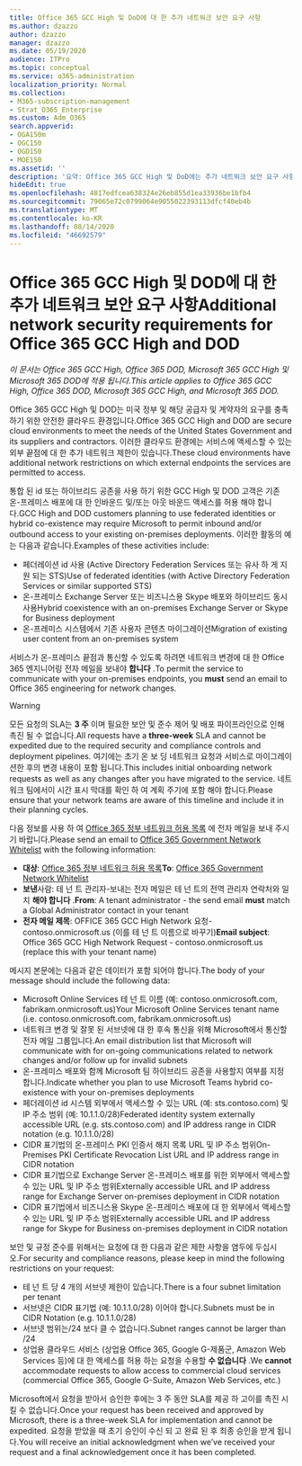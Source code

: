 ```yaml
---
title: Office 365 GCC High 및 DoD에 대 한 추가 네트워크 보안 요구 사항
ms.author: dzazzo
author: dzazzo
manager: dzazzo
ms.date: 05/19/2020
audience: ITPro
ms.topic: conceptual
ms.service: o365-administration
localization_priority: Normal
ms.collection:
- M365-subscription-management
- Strat_O365_Enterprise
ms.custom: Adm_O365
search.appverid:
- OGA150m
- OGC150
- OGD150
- MOE150
ms.assetid: ''
description: '요약: Office 365 GCC High 및 DoD에는 추가 네트워크 보안 요구 사항이 있습니다.'
hideEdit: true
ms.openlocfilehash: 4817edfcea638324e26eb855d1ea33936be1bfb4
ms.sourcegitcommit: 79065e72c0799064e9055022393113dfcf40eb4b
ms.translationtype: MT
ms.contentlocale: ko-KR
ms.lasthandoff: 08/14/2020
ms.locfileid: "46692579"
---
```

# <a name="additional-network-security-requirements-for-office-365-gcc-high-and-dod"></a><span data-ttu-id="8b818-103">Office 365 GCC High 및 DOD에 대 한 추가 네트워크 보안 요구 사항</span><span class="sxs-lookup"><span data-stu-id="8b818-103">Additional network security requirements for Office 365 GCC High and DOD</span></span>

<span data-ttu-id="8b818-104">*이 문서는 Office 365 GCC High, Office 365 DOD, Microsoft 365 GCC High 및 Microsoft 365 DOD에 적용 됩니다.*</span><span class="sxs-lookup"><span data-stu-id="8b818-104">*This article applies to Office 365 GCC High, Office 365 DOD, Microsoft 365 GCC High, and Microsoft 365 DOD.*</span></span>

<span data-ttu-id="8b818-105">Office 365 GCC High 및 DOD는 미국 정부 및 해당 공급자 및 계약자의 요구를 충족 하기 위한 안전한 클라우드 환경입니다.</span><span class="sxs-lookup"><span data-stu-id="8b818-105">Office 365 GCC High and DOD are secure cloud environments to meet the needs of the United States Government and its suppliers and contractors.</span></span>  <span data-ttu-id="8b818-106">이러한 클라우드 환경에는 서비스에 액세스할 수 있는 외부 끝점에 대 한 추가 네트워크 제한이 있습니다.</span><span class="sxs-lookup"><span data-stu-id="8b818-106">These cloud environments have additional network restrictions on which external endpoints the services are permitted to access.</span></span>

<span data-ttu-id="8b818-107">통합 된 id 또는 하이브리드 공존을 사용 하기 위한 GCC High 및 DOD 고객은 기존 온-프레미스 배포에 대 한 인바운드 및/또는 아웃 바운드 액세스를 허용 해야 합니다.</span><span class="sxs-lookup"><span data-stu-id="8b818-107">GCC High and DOD customers planning to use federated identities or hybrid co-existence may require Microsoft to permit inbound and/or outbound access to your existing on-premises deployments.</span></span>  <span data-ttu-id="8b818-108">이러한 활동의 예는 다음과 같습니다.</span><span class="sxs-lookup"><span data-stu-id="8b818-108">Examples of these activities include:</span></span>

* <span data-ttu-id="8b818-109">페더레이션 id 사용 (Active Directory Federation Services 또는 유사 하 게 지원 되는 STS)</span><span class="sxs-lookup"><span data-stu-id="8b818-109">Use of federated identities (with Active Directory Federation Services or similar supported STS)</span></span>
* <span data-ttu-id="8b818-110">온-프레미스 Exchange Server 또는 비즈니스용 Skype 배포와 하이브리드 동시 사용</span><span class="sxs-lookup"><span data-stu-id="8b818-110">Hybrid coexistence with an on-premises Exchange Server or Skype for Business deployment</span></span>
* <span data-ttu-id="8b818-111">온-프레미스 시스템에서 기존 사용자 콘텐츠 마이그레이션</span><span class="sxs-lookup"><span data-stu-id="8b818-111">Migration of existing user content from an on-premises system</span></span>

<span data-ttu-id="8b818-112">서비스가 온-프레미스 끝점과 통신할 수 있도록 하려면 네트워크 변경에 대 한 Office 365 엔지니어링 전자 메일을 보내야 **합니다** .</span><span class="sxs-lookup"><span data-stu-id="8b818-112">To permit the service to communicate with your on-premises endpoints, you **must** send an email to Office 365 engineering for network changes.</span></span>

> [!WARNING]
> <span data-ttu-id="8b818-113">모든 요청의 SLA는 **3 주** 이며 필요한 보안 및 준수 제어 및 배포 파이프라인으로 인해 촉진 될 수 없습니다.</span><span class="sxs-lookup"><span data-stu-id="8b818-113">All requests have a **three-week** SLA and cannot be expedited due to the required security and compliance controls and deployment pipelines.</span></span>  <span data-ttu-id="8b818-114">여기에는 초기 온 보 딩 네트워크 요청과 서비스로 마이그레이션한 후의 변경 내용이 포함 됩니다.</span><span class="sxs-lookup"><span data-stu-id="8b818-114">This includes initial onboarding network requests as well as any changes after you have migrated to the service.</span></span>  <span data-ttu-id="8b818-115">네트워크 팀에서이 시간 표시 막대를 확인 하 여 계획 주기에 포함 해야 합니다.</span><span class="sxs-lookup"><span data-stu-id="8b818-115">Please ensure that your network teams are aware of this timeline and include it in their planning cycles.</span></span>

<span data-ttu-id="8b818-116">다음 정보를 사용 하 여 [Office 365 정부 네트워크 허용 목록](mailto:o365gwlt@microsoft.com) 에 전자 메일을 보내 주시기 바랍니다.</span><span class="sxs-lookup"><span data-stu-id="8b818-116">Please send an email to [Office 365 Government Network Whitelist](mailto:o365gwlt@microsoft.com) with the following information:</span></span>

* <span data-ttu-id="8b818-117">**대상**: [Office 365 정부 네트워크 허용 목록](mailto:o365gwlt@microsoft.com)</span><span class="sxs-lookup"><span data-stu-id="8b818-117">**To**: [Office 365 Government Network Whitelist](mailto:o365gwlt@microsoft.com)</span></span>
* <span data-ttu-id="8b818-118">**보낸**사람: 테 넌 트 관리자-보내는 전자 메일은 테 넌 트의 전역 관리자 연락처와 일치 **해야 합니다** .</span><span class="sxs-lookup"><span data-stu-id="8b818-118">**From**: A tenant administrator - the send email **must** match a Global Administrator contact in your tenant</span></span>
* <span data-ttu-id="8b818-119">**전자 메일 제목**: OFFICE 365 GCC High Network 요청-contoso.onmicrosoft.us (이를 테 넌 트 이름으로 바꾸기)</span><span class="sxs-lookup"><span data-stu-id="8b818-119">**Email subject**: Office 365 GCC High Network Request - contoso.onmicrosoft.us (replace this with your tenant name)</span></span>

<span data-ttu-id="8b818-120">메시지 본문에는 다음과 같은 데이터가 포함 되어야 합니다.</span><span class="sxs-lookup"><span data-stu-id="8b818-120">The body of your message should include the following data:</span></span>

* <span data-ttu-id="8b818-121">Microsoft Online Services 테 넌 트 이름 (예: contoso.onmicrosoft.com, fabrikam.onmicrosoft.us)</span><span class="sxs-lookup"><span data-stu-id="8b818-121">Your Microsoft Online Services tenant name (i.e. contoso.onmicrosoft.com, fabrikam.onmicrosoft.us)</span></span>
* <span data-ttu-id="8b818-122">네트워크 변경 및 잘못 된 서브넷에 대 한 후속 통신을 위해 Microsoft에서 통신할 전자 메일 그룹입니다.</span><span class="sxs-lookup"><span data-stu-id="8b818-122">An email distribution list that Microsoft will communicate with for on-going communications related to network changes and/or follow up for invalid subnets</span></span>
* <span data-ttu-id="8b818-123">온-프레미스 배포와 함께 Microsoft 팀 하이브리드 공존을 사용할지 여부를 지정 합니다.</span><span class="sxs-lookup"><span data-stu-id="8b818-123">Indicate whether you plan to use Microsoft Teams hybrid co-existence with your on-premises deployments</span></span>
* <span data-ttu-id="8b818-124">페더레이션 id 시스템 외부에서 액세스할 수 있는 URL (예: sts.contoso.com) 및 IP 주소 범위 (예: 10.1.1.0/28)</span><span class="sxs-lookup"><span data-stu-id="8b818-124">Federated identity system externally accessible URL (e.g. sts.contoso.com) and IP address range in CIDR notation (e.g. 10.1.1.0/28)</span></span>
* <span data-ttu-id="8b818-125">CIDR 표기법의 온-프레미스 PKI 인증서 해지 목록 URL 및 IP 주소 범위</span><span class="sxs-lookup"><span data-stu-id="8b818-125">On-Premises PKI Certificate Revocation List URL and IP address range in CIDR notation</span></span>
* <span data-ttu-id="8b818-126">CIDR 표기법으로 Exchange Server 온-프레미스 배포를 위한 외부에서 액세스할 수 있는 URL 및 IP 주소 범위</span><span class="sxs-lookup"><span data-stu-id="8b818-126">Externally accessible URL and IP address range for Exchange Server on-premises deployment in CIDR notation</span></span>
* <span data-ttu-id="8b818-127">CIDR 표기법에서 비즈니스용 Skype 온-프레미스 배포에 대 한 외부에서 액세스할 수 있는 URL 및 IP 주소 범위</span><span class="sxs-lookup"><span data-stu-id="8b818-127">Externally accessible URL and IP address range for Skype for Business on-premises deployment in CIDR notation</span></span>

<span data-ttu-id="8b818-128">보안 및 규정 준수를 위해서는 요청에 대 한 다음과 같은 제한 사항을 염두에 두십시오.</span><span class="sxs-lookup"><span data-stu-id="8b818-128">For security and compliance reasons, please keep in mind the following restrictions on your request:</span></span>

* <span data-ttu-id="8b818-129">테 넌 트 당 4 개의 서브넷 제한이 있습니다.</span><span class="sxs-lookup"><span data-stu-id="8b818-129">There is a four subnet limitation per tenant</span></span>
* <span data-ttu-id="8b818-130">서브넷은 CIDR 표기법 (예: 10.1.1.0/28) 이어야 합니다.</span><span class="sxs-lookup"><span data-stu-id="8b818-130">Subnets must be in CIDR Notation (e.g. 10.1.1.0/28)</span></span>
* <span data-ttu-id="8b818-131">서브넷 범위는/24 보다 클 수 없습니다.</span><span class="sxs-lookup"><span data-stu-id="8b818-131">Subnet ranges cannot be larger than /24</span></span>
* <span data-ttu-id="8b818-132">상업용 클라우드 서비스 (상업용 Office 365, Google G-제품군, Amazon Web Services 등)에 대 한 액세스를 허용 하는 요청을 수용할 **수 없습니다** .</span><span class="sxs-lookup"><span data-stu-id="8b818-132">We **cannot** accommodate requests to allow access to commercial cloud services (commercial Office 365, Google G-Suite, Amazon Web Services, etc.)</span></span>

<span data-ttu-id="8b818-133">Microsoft에서 요청을 받아서 승인한 후에는 3 주 동안 SLA를 제공 하 고이를 촉진 시킬 수 없습니다.</span><span class="sxs-lookup"><span data-stu-id="8b818-133">Once your request has been received and approved by Microsoft, there is a three-week SLA for implementation and cannot be expedited.</span></span>  <span data-ttu-id="8b818-134">요청을 받았을 때 초기 승인이 수신 되 고 완료 된 후 최종 승인을 받게 됩니다.</span><span class="sxs-lookup"><span data-stu-id="8b818-134">You will receive an initial acknowledgment when we’ve received your request and a final acknowledgement once it has been completed.</span></span>
